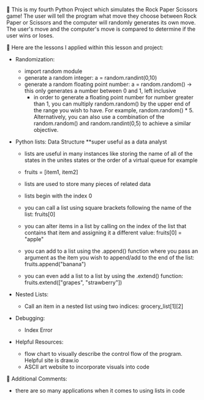 👋 This is my fourth Python Project which simulates the Rock Paper Scissors game! The user will tell the program what move they choose between Rock Paper or Scissors and the computer will randomly generates its own move. The user's move and the computer's move is compared to determine if the user wins or loses. 

🐍 Here are the lessons I applied within this lesson and project:
* Randomization:
    * import random module
    * generate a random integer:
        a = random.randint(0,10)
    * generate a random floating point number:
        a = random.random() -> this only generates a number between 0 and 1, left inclusive
        * in order to generate a floating point number for number greater than 1, you can multiply random.random() by the upper end of the range you wish to have. For example, random.random() * 5. Alternatively, you can also use a combination of the random.random() and random.randint(0,5) to achieve a similar objective.
* Python lists: Data Structure **super useful as a data analyst
    * lists are useful in many instances like storing the name of all of the states in the unites states or the order of a virtual queue for example
    * fruits = [item1, item2]
    * lists are used to store many pieces of related data

    * lists begin with the index 0
    * you can call a list using square brackets following the name of the list: fruits[0]
    * you can alter items in a list by calling on the index of the list that contains that item and assigning it a different value: fruits[0] = "apple"

    * you can add to a list using the .append() function where you pass an argument as the item you wish to append/add to the end of the list: fruits.append("banana")
    * you can even add a list to a list by using the .extend() function: fruits.extend(["grapes", "strawberry"])
* Nested Lists:
    * Call an item in a nested list using two indices: grocery_list[1][2]

* Debugging:
    * Index Error 

* Helpful Resources:
    * flow chart to visually describe the control flow of the program. Helpful site is draw.io
    * ASCII art website to incorporate visuals into code 


📂 Additional Comments:
* there are so many applications when it comes to using lists in code





